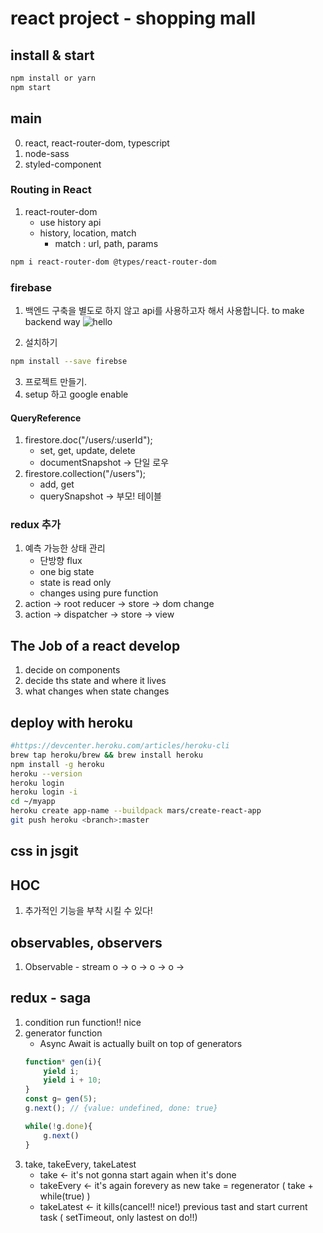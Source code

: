 # react project - shopping mall 

## install & start
```bash
npm install or yarn
npm start
```

## main
0. react, react-router-dom, typescript
1. node-sass
2. styled-component

### Routing in React
1. react-router-dom
    - use history api
    - history, location, match
        - match : url, path, params
```bash
npm i react-router-dom @types/react-router-dom
```

### firebase
1. 백엔드 구축을 별도로 하지 않고 api를 사용하고자 해서 사용합니다.
to make backend way
![hello](https://i.ibb.co/8PGZcB2/2021-03-03-12-47-19.png)

2. 설치하기
```bash
npm install --save firebse
```
3. 프로젝트 만들기.
4. setup 하고 google enable

#### QueryReference
1. firestore.doc("/users/:userId");
    - set, get, update, delete
    - documentSnapshot -> 단일 로우
2. firestore.collection("/users");
    - add, get
    - querySnapshot -> 부모! 테이블

### redux 추가
1. 예측 가능한 상태 관리
    - 단방향 flux
    - one big state
    - state is read only
    - changes using pure function
2. action -> root reducer -> store -> dom change
3. action -> dispatcher -> store -> view
    
## The Job of a react develop
1. decide on components
2. decide ths state and where it lives
3. what changes when state changes

## deploy with heroku
```bash
#https://devcenter.heroku.com/articles/heroku-cli
brew tap heroku/brew && brew install heroku
npm install -g heroku
heroku --version
heroku login
heroku login -i
cd ~/myapp
heroku create app-name --buildpack mars/create-react-app
git push heroku <branch>:master
```

## css in jsgit 
## HOC
1. 추가적인 기능을 부착 시킬 수 있다! 

## observables, observers
1. Observable - stream
o -> o -> o -> o -> 

## redux - saga
1. condition run function!! nice 
2. generator function
    - Async Await is actually built on top of generators
    ```js
    function* gen(i){
        yield i;
        yield i + 10;
    }
    const g= gen(5);
    g.next(); // {value: undefined, done: true}
    
    while(!g.done){
        g.next()
    }

    ```
3. take, takeEvery, takeLatest
    - take <- it's not gonna start again when it's done 
    - takeEvery <- it's again forevery as new take = regenerator ( take + while(true) ) 
    - takeLatest <- it kills(cancel!! nice!) previous tast and start current task ( setTimeout, only lastest on do!!) 
